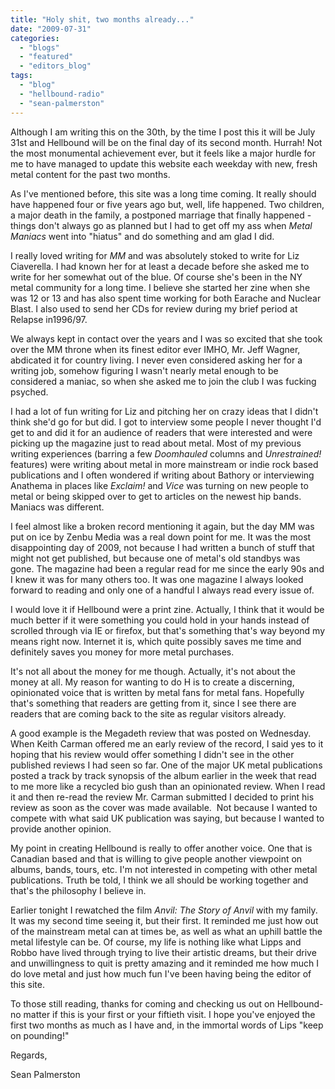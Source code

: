 ```yaml
---
title: "Holy shit, two months already..."
date: "2009-07-31"
categories: 
  - "blogs"
  - "featured"
  - "editors_blog"
tags: 
  - "blog"
  - "hellbound-radio"
  - "sean-palmerston"
---
```


Although I am writing this on the 30th, by the time I post this it will be July 31st and Hellbound will be on the final day of its second month. Hurrah! Not the most monumental achievement ever, but it feels like a major hurdle for me to have managed to update this website each weekday with new, fresh metal content for the past two months.

As I've mentioned before, this site was a long time coming. It really should have happened four or five years ago but, well, life happened. Two children, a major death in the family, a postponed marriage that finally happened - things don't always go as planned but I had to get off my ass when _Metal Maniacs_ went into "hiatus" and do something and am glad I did.

I really loved writing for _MM_ and was absolutely stoked to write for Liz Ciaverella. I had known her for at least a decade before she asked me to write for her somewhat out of the blue. Of course she's been in the NY metal community for a long time. I believe she started her zine when she was 12 or 13 and has also spent time working for both Earache and Nuclear Blast. I also used to send her CDs for review during my brief period at Relapse in1996/97.

We always kept in contact over the years and I was so excited that she took over the MM throne when its finest editor ever IMHO, Mr. Jeff Wagner, abdicated it for country living. I never even considered asking her for a writing job, somehow figuring I wasn't nearly metal enough to be considered a maniac, so when she asked me to join the club I was fucking psyched.

I had a lot of fun writing for Liz and pitching her on crazy ideas that I didn't think she'd go for but did. I got to interview some people I never thought I'd get to and did it for an audience of readers that were interested and were picking up the magazine just to read about metal. Most of my previous writing experiences (barring a few _Doomhauled_ columns and _Unrestrained!_ features) were writing about metal in more mainstream or indie rock based publications and I often wondered if writing about Bathory or interviewing Anathema in places like _Exclaim!_ and _Vice_ was turning on new people to metal or being skipped over to get to articles on the newest hip bands. Maniacs was different.

I feel almost like a broken record mentioning it again, but the day MM was put on ice by Zenbu Media was a real down point for me. It was the most disappointing day of 2009, not because I had written a bunch of stuff that might not get published, but because one of metal's old standbys was gone. The magazine had been a regular read for me since the early 90s and I knew it was for many others too. It was one magazine I always looked forward to reading and only one of a handful I always read every issue of.

I would love it if Hellbound were a print zine. Actually, I think that it would be much better if it were something you could hold in your hands instead of scrolled through via IE or firefox, but that's something that's way beyond my means right now. Internet it is, which quite possibly saves me time and definitely saves you money for more metal purchases.

It's not all about the money for me though. Actually, it's not about the money at all. My reason for wanting to do H is to create a discerning, opinionated voice that is written by metal fans for metal fans. Hopefully that's something that readers are getting from it, since I see there are readers that are coming back to the site as regular visitors already.

A good example is the Megadeth review that was posted on Wednesday. When Keith Carman offered me an early review of the record, I said yes to it hoping that his review would offer something I didn't see in the other published reviews I had seen so far. One of the major UK metal publications posted a track by track synopsis of the album earlier in the week that read to me more like a recycled bio gush than an opinionated review. When I read it and then re-read the review Mr. Carman submitted I decided to print his review as soon as the cover was made available.  Not because I wanted to compete with what said UK publication was saying, but because I wanted to provide another opinion.

My point in creating Hellbound is really to offer another voice. One that is Canadian based and that is willing to give people another viewpoint on albums, bands, tours, etc. I'm not interested in competing with other metal publications. Truth be told, I think we all should be working together and that's the philosophy I believe in.

Earlier tonight I rewatched the film _Anvil: The Story of Anvil_ with my family. It was my second time seeing it, but their first. It reminded me just how out of the mainstream metal can at times be, as well as what an uphill battle the metal lifestyle can be. Of course, my life is nothing like what Lipps and Robbo have lived through trying to live their artistic dreams, but their drive and unwillingness to quit is pretty amazing and it reminded me how much I do love metal and just how much fun I've been having being the editor of this site.

To those still reading, thanks for coming and checking us out on Hellbound- no matter if this is your first or your fiftieth visit. I hope you've enjoyed the first two months as much as I have and, in the immortal words of Lips "keep on pounding!"

Regards,

Sean Palmerston
